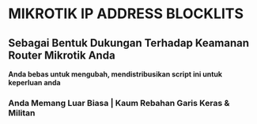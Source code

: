 # **MIKROTIK IP ADDRESS BLOCKLITS**



## **Sebagai Bentuk Dukungan Terhadap Keamanan Router Mikrotik Anda**


**Anda bebas untuk mengubah, mendistribusikan script ini untuk keperluan anda**



### Anda Memang Luar Biasa | Kaum Rebahan Garis Keras & Militan
